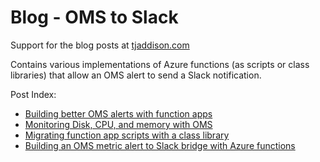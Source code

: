 # Blog - OMS to Slack
Support for the blog posts at [tjaddison.com](http://tjaddison.com)

Contains various implementations of Azure functions (as scripts or class libraries) that allow an OMS alert to send a Slack notification.

Post Index:
- [Building better OMS alerts with function apps](http://tjaddison.com/2017/08/06/Building-better-OMS-alerts-with-function-apps.html)
- [Monitoring Disk, CPU, and memory with OMS](http://tjaddison.com/2017/08/21/Monitoring-disk-cpu-and-memory-with-OMS.html)
- [Migrating function app scripts with a class library](http://tjaddison.com/2017/08/21/Monitoring-disk-cpu-and-memory-with-OMS.html)
- [Building an OMS metric alert to Slack bridge with Azure functions](http://tjaddison.com/2017/08/29/Building-an-OMS-metric-alert-to-Slack-bridge-with-Azure-functions)